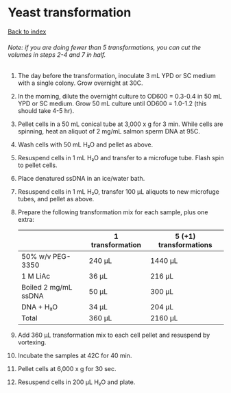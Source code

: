 # Yeast transformation

[Back to index](https://zentnerlab.github.io/)

###### Note: if you are doing fewer than 5 transformations, you can cut the volumes in steps 2-4 and 7 in half.

1. The day before the transformation, inoculate 3 mL YPD or SC medium with a single colony. Grow overnight at 30C.

2. In the morning, dilute the overnight culture to OD600 = 0.3-0.4 in 50 mL YPD or SC medium. Grow 50 mL culture until OD600 = 1.0-1.2 (this should take 4-5 hr).

3. Pellet cells in a 50 mL conical tube at 3,000 x g for 3 min.  While cells are spinning, heat an aliquot of 2 mg/mL salmon sperm DNA at 95C.

4. Wash cells with 50 mL H&#8322;O and pellet as above.

5. Resuspend cells in 1 mL H&#8322;O and transfer to a microfuge tube.  Flash spin to pellet cells.

6. Place denatured ssDNA in an ice/water bath.

7. Resuspend cells in 1 mL H&#8322;O, transfer 100 µL aliquots to new microfuge tubes, and pellet as above.

8. Prepare the following transformation mix for each sample, plus one extra:

    |                      | 1 transformation | 5 (+1) transformations |
    |----------------------|------------------|------------------------|
    | 50% w/v PEG-3350     | 240 μL           |	1440 μL                |
    | 1 M LiAc	           | 36 μL            |	216 μL                 |
    | Boiled 2 mg/mL ssDNA | 50 μL            |	300 μL                 |
    | DNA + H&#8322;O      | 34 μL	          | 204 μL                 |
    | Total	               | 360 μL           |	2160 μL                |

9. Add 360 µL transformation mix to each cell pellet and resuspend by vortexing.

10. Incubate the samples at 42C for 40 min.

11. Pellet cells at 6,000 x g for 30 sec.

12. Resuspend cells in 200 µL H&#8322;O and plate.  
